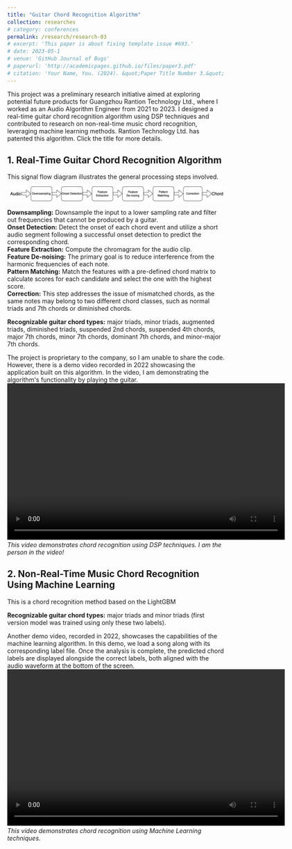 ```yaml
---
title: "Guitar Chord Recognition Algorithm"
collection: researches
# category: conferences
permalink: /research/research-03
# excerpt: 'This paper is about fixing template issue #693.'
# date: 2023-05-1
# venue: 'GitHub Journal of Bugs'
# paperurl: 'http://academicpages.github.io/files/paper3.pdf'
# citation: 'Your Name, You. (2024). &quot;Paper Title Number 3.&quot; <i>GitHub Journal of Bugs</i>. 1(3).'
---
```


This project was a preliminary research initiative aimed at exploring potential future products for Guangzhou Rantion Technology Ltd., where I worked as an Audio Algorithm Engineer from 2021 to 2023. I designed a real-time guitar chord recognition algorithm using DSP techniques and contributed to research on non-real-time music chord recognition, leveraging machine learning methods. Rantion Technology Ltd. has patented this algorithm. Click the title for more details.

## 1. Real-Time Guitar Chord Recognition Algorithm 
This signal flow diagram illustrates the general processing steps involved.

![DSP signal flow](/images/Chord_Recognition_DSP.png)

**Downsampling:** Downsample the input to a lower sampling rate and filter out frequencies that cannot be produced by a guitar.  
**Onset Detection:** Detect the onset of each chord event and utilize a short audio segment following a successful onset detection to predict the corresponding chord.  
**Feature Extraction:** Compute the chromagram for the audio clip.  
**Feature De-noising:** The primary goal is to reduce interference from the harmonic frequencies of each note.  
**Pattern Matching:** Match the features with a pre-defined chord matrix to calculate scores for each candidate and select the one with the highest score.  
**Correction:** This step addresses the issue of mismatched chords, as the same notes may belong to two different chord classes, such as normal triads and 7th chords or diminished chords.

**Recognizable guitar chord types:** major triads, minor triads, augmented triads, diminished triads, suspended 2nd chords, suspended 4th chords, major 7th chords, minor 7th chords, dominant 7th chords, and minor-major 7th chords.


The project is proprietary to the company, so I am unable to share the code. However, there is a demo video recorded in 2022 showcasing the application built on this algorithm. In the video, I am demonstrating the algorithm's functionality by playing the guitar.
<video width="640" height="360" controls>
  <source src="/files/ChordRecognition_DSP.mov" type="video/quicktime">
</video>
*This video demonstrates chord recognition using DSP techniques. I am the person in the video!*

## 2. Non-Real-Time Music Chord Recognition Using Machine Learning
This is a chord recognition method based on the LightGBM 

**Recognizable guitar chord types:** major triads and minor triads (first version model was trained using only these two labels).

Another demo video, recorded in 2022, showcases the capabilities of the machine learning algorithm. In this demo, we load a song along with its corresponding label file. Once the analysis is complete, the predicted chord labels are displayed alongside the correct labels, both aligned with the audio waveform at the bottom of the screen.
<video width="640" height="360" controls>
  <source src="/files/ChordRecognition_ML.mov" type="video/quicktime">
</video>
*This video demonstrates chord recognition using Machine Learning techniques.*

